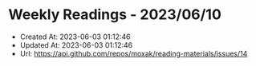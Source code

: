 # Weekly Readings - 2023/06/10

- Created At: 2023-06-03 01:12:46
- Updated At: 2023-06-03 01:12:46
- Url: https://api.github.com/repos/moxak/reading-materials/issues/14

